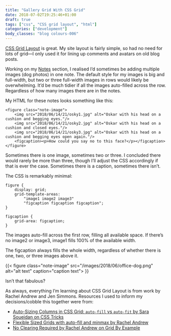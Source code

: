 ```yaml
---
title: "Gallery Grid With CSS Grid"
date: 2018-07-02T19:25:46+01:00
draft: true
tags: ["css", "CSS grid layout", "html"]
categories: ["development"]
body_classes: "blog colours-006"
---
```


[CSS Grid Layout](https://developer.mozilla.org/en-US/docs/Web/CSS/CSS_Grid_Layout) is great. My site layout is fairly simple, so had no need for lots of grid—I only used it for lining up comments and avatars on old blog posts.

Working on my [Notes](/notes) section, I realised I’d sometimes be adding multiple images (dog photos) in one note. The default style for my images is big and full-width, but two or three full-width images in rows would likely be overwhelming. It’d be much tidier if all the images auto-filled across the row. Regardless of how many images there are in the notes.

My HTML for these notes looks something like this:

```
<figure class="note-image">
	<img src="2018/06/14/21/osky1.jpg" alt="Oskar with his head on a cushion and begging eyes."/>
	<img src="2018/06/14/21/osky2.jpg" alt="Oskar with his head on a cushion and closed eyes."/>
	<img src="2018/06/14/21/osky3.jpg" alt="Oskar with his head on a cushion and begging eyes open again."/>
    <figcaption><p>How could you say no to this face?</p></figcaption>
</figure>
```

Sometimes there is one image, sometimes two or three. I concluded there would rarely be more than three, though I’ll adjust the CSS accordingly if that is ever the case. Sometimes there is a caption, sometimes there isn’t.

The CSS is remarkably minimal:

```
figure {
    display: grid;
    grid-template-areas:
        "image1 image2 image3"
        "figcaption figcaption figcaption";
}

figcaption {
    grid-area: figcaption;
}
```

The images auto-fill across the first row, filling all available space. If there’s no image2 or image3, image1 fills 100% of the available width.

The figcaption always fills the whole width, regardless of whether there is one, two, or three images above it.

{{< figure class="note-image" src="/images/2018/06/office-dog.png" alt="alt text" caption="caption text"> }}

Isn’t that fabulous?

As always, everything I’m learning about CSS Grid Layout is from work by Rachel Andrew and Jen Simmons. Resources I used to inform my decisions/cobble this together were from:

- [Auto-Sizing Columns in CSS Grid: `auto-fill` vs `auto-fit` by Sara Soueidan on CSS Tricks](https://css-tricks.com/auto-sizing-columns-css-grid-auto-fill-vs-auto-fit/)
- [Flexible Sized Grids with auto-fill and minmax by Rachel Andrew](https://www.rachelandrew.co.uk/archives/2016/04/12/flexible-sized-grids-with-auto-fill-and-minmax/)
- [No Clearing Required by Rachel Andrew on Grid By Example](https://gridbyexample.com/examples/example12/)